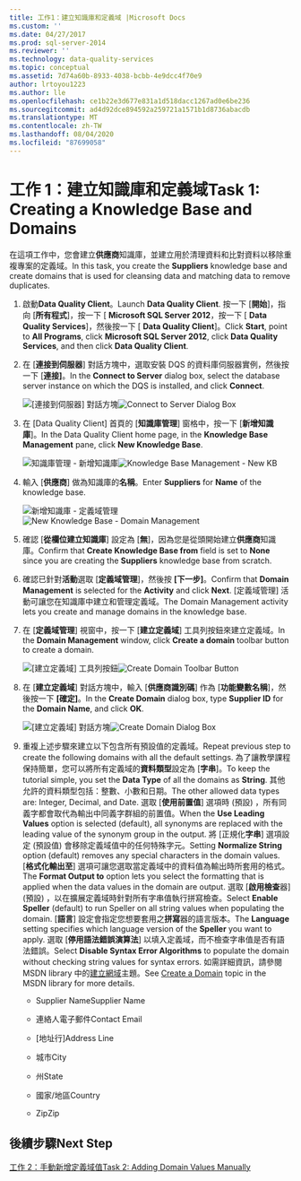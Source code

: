 ```yaml
---
title: 工作1：建立知識庫和定義域 |Microsoft Docs
ms.custom: ''
ms.date: 04/27/2017
ms.prod: sql-server-2014
ms.reviewer: ''
ms.technology: data-quality-services
ms.topic: conceptual
ms.assetid: 7d74a60b-8933-4038-bcbb-4e9dcc4f70e9
author: lrtoyou1223
ms.author: lle
ms.openlocfilehash: ce1b22e3d677e831a1d518dacc1267ad0e6be236
ms.sourcegitcommit: ad4d92dce894592a259721a1571b1d8736abacdb
ms.translationtype: MT
ms.contentlocale: zh-TW
ms.lasthandoff: 08/04/2020
ms.locfileid: "87699058"
---
```

# <a name="task-1-creating-a-knowledge-base-and-domains"></a><span data-ttu-id="ef5ed-102">工作 1：建立知識庫和定義域</span><span class="sxs-lookup"><span data-stu-id="ef5ed-102">Task 1: Creating a Knowledge Base and Domains</span></span>
  <span data-ttu-id="ef5ed-103">在這項工作中，您會建立**供應商**知識庫，並建立用於清理資料和比對資料以移除重複專案的定義域。</span><span class="sxs-lookup"><span data-stu-id="ef5ed-103">In this task, you create the **Suppliers** knowledge base and create domains that is used for cleansing data and matching data to remove duplicates.</span></span>  
  
1.  <span data-ttu-id="ef5ed-104">啟動**Data Quality Client**。</span><span class="sxs-lookup"><span data-stu-id="ef5ed-104">Launch **Data Quality Client**.</span></span> <span data-ttu-id="ef5ed-105">按一下 [**開始**]，指向 [**所有程式**]，按一下 [ **Microsoft SQL Server 2012**，按一下 [ **Data Quality Services**]，然後按一下 [ **Data Quality Client**]。</span><span class="sxs-lookup"><span data-stu-id="ef5ed-105">Click **Start**, point to **All Programs**, click **Microsoft SQL Server 2012**, click **Data Quality Services**, and then click **Data Quality Client**.</span></span>  
  
2.  <span data-ttu-id="ef5ed-106">在 [**連接到伺服器**] 對話方塊中，選取安裝 DQS 的資料庫伺服器實例，然後按一下 [**連接]**。</span><span class="sxs-lookup"><span data-stu-id="ef5ed-106">In the **Connect to Server** dialog box, select the database server instance on which the DQS is installed, and click **Connect**.</span></span>  
  
     <span data-ttu-id="ef5ed-107">![[連接到伺服器] 對話方塊](../../2014/tutorials/media/et-creatingaknowledgebaseanddomains-01.jpg "連接到伺服器對話方塊")</span><span class="sxs-lookup"><span data-stu-id="ef5ed-107">![Connect to Server Dialog Box](../../2014/tutorials/media/et-creatingaknowledgebaseanddomains-01.jpg "Connect to Server Dialog Box")</span></span>  
  
3.  <span data-ttu-id="ef5ed-108">在 [Data Quality Client] 首頁的 [**知識庫管理**] 窗格中，按一下 [**新增知識庫**]。</span><span class="sxs-lookup"><span data-stu-id="ef5ed-108">In the Data Quality Client home page, in the **Knowledge Base Management** pane, click **New Knowledge Base**.</span></span>  
  
     <span data-ttu-id="ef5ed-109">![知識庫管理 - 新增知識庫](../../2014/tutorials/media/et-creatingaknowledgebaseanddomains-02.jpg "知識庫管理 - 新增知識庫")</span><span class="sxs-lookup"><span data-stu-id="ef5ed-109">![Knowledge Base Management - New KB](../../2014/tutorials/media/et-creatingaknowledgebaseanddomains-02.jpg "Knowledge Base Management - New KB")</span></span>  
  
4.  <span data-ttu-id="ef5ed-110">輸入 [**供應商**] 做為知識庫的**名稱**。</span><span class="sxs-lookup"><span data-stu-id="ef5ed-110">Enter **Suppliers** for **Name** of the knowledge base.</span></span>  
  
     <span data-ttu-id="ef5ed-111">![新增知識庫 - 定義域管理](../../2014/tutorials/media/et-creatingaknowledgebaseanddomains-03.jpg "新增知識庫 - 定義域管理")</span><span class="sxs-lookup"><span data-stu-id="ef5ed-111">![New Knowledge Base - Domain Management](../../2014/tutorials/media/et-creatingaknowledgebaseanddomains-03.jpg "New Knowledge Base - Domain Management")</span></span>  
  
5.  <span data-ttu-id="ef5ed-112">確認 [**從欄位建立知識庫**] 設定為 [**無**]，因為您是從頭開始建立**供應商**知識庫。</span><span class="sxs-lookup"><span data-stu-id="ef5ed-112">Confirm that **Create Knowledge Base from** field is set to **None** since you are creating the **Suppliers** knowledge base from scratch.</span></span>  
  
6.  <span data-ttu-id="ef5ed-113">確認已針對**活動**選取 [**定義域管理**]，然後按 **[下一步]**。</span><span class="sxs-lookup"><span data-stu-id="ef5ed-113">Confirm that **Domain Management** is selected for the **Activity** and click **Next**.</span></span> <span data-ttu-id="ef5ed-114">[定義域管理] 活動可讓您在知識庫中建立和管理定義域。</span><span class="sxs-lookup"><span data-stu-id="ef5ed-114">The Domain Management activity lets you create and manage domains in the knowledge base.</span></span>  
  
7.  <span data-ttu-id="ef5ed-115">在 [**定義域管理**] 視窗中，按一下 [**建立定義域**] 工具列按鈕來建立定義域。</span><span class="sxs-lookup"><span data-stu-id="ef5ed-115">In the **Domain Management** window, click **Create a domain** toolbar button to create a domain.</span></span>  
  
     <span data-ttu-id="ef5ed-116">![[建立定義域] 工具列按鈕](../../2014/tutorials/media/et-creatingaknowledgebaseanddomains-04.jpg "[建立定義域] 工具列按鈕")</span><span class="sxs-lookup"><span data-stu-id="ef5ed-116">![Create Domain Toolbar Button](../../2014/tutorials/media/et-creatingaknowledgebaseanddomains-04.jpg "Create Domain Toolbar Button")</span></span>  
  
8.  <span data-ttu-id="ef5ed-117">在 [**建立定義域**] 對話方塊中，輸入 [**供應商識別碼**] 作為 [**功能變數名稱**]，然後按一下 **[確定]**。</span><span class="sxs-lookup"><span data-stu-id="ef5ed-117">In the **Create Domain** dialog box, type **Supplier ID** for the **Domain Name**, and click **OK**.</span></span>  
  
     <span data-ttu-id="ef5ed-118">![[建立定義域] 對話方塊](../../2014/tutorials/media/et-creatingaknowledgebaseanddomains-05.jpg "[建立定義域] 對話方塊")</span><span class="sxs-lookup"><span data-stu-id="ef5ed-118">![Create Domain Dialog Box](../../2014/tutorials/media/et-creatingaknowledgebaseanddomains-05.jpg "Create Domain Dialog Box")</span></span>  
  
9. <span data-ttu-id="ef5ed-119">重複上述步驟來建立以下包含所有預設值的定義域。</span><span class="sxs-lookup"><span data-stu-id="ef5ed-119">Repeat previous step to create the following domains with all the default settings.</span></span> <span data-ttu-id="ef5ed-120">為了讓教學課程保持簡單，您可以將所有定義域的**資料類型**設定為 [**字串**]。</span><span class="sxs-lookup"><span data-stu-id="ef5ed-120">To keep the tutorial simple, you set the **Data Type** of all the domains as **String**.</span></span> <span data-ttu-id="ef5ed-121">其他允許的資料類型包括：整數、小數和日期。</span><span class="sxs-lookup"><span data-stu-id="ef5ed-121">The other allowed data types are: Integer, Decimal, and Date.</span></span> <span data-ttu-id="ef5ed-122">選取 [**使用前置值**] 選項時 (預設) ，所有同義字都會取代為輸出中同義字群組的前置值。</span><span class="sxs-lookup"><span data-stu-id="ef5ed-122">When the **Use Leading Values** option is selected (default), all synonyms are replaced with the leading value of the synonym group in the output.</span></span> <span data-ttu-id="ef5ed-123">將 [正規化**字串**] 選項設定 (預設值) 會移除定義域值中的任何特殊字元。</span><span class="sxs-lookup"><span data-stu-id="ef5ed-123">Setting **Normalize String** option (default) removes any special characters in the domain values.</span></span> <span data-ttu-id="ef5ed-124">[**格式化輸出至**] 選項可讓您選取當定義域中的資料值為輸出時所套用的格式。</span><span class="sxs-lookup"><span data-stu-id="ef5ed-124">The **Format Output to** option lets you select the formatting that is applied when the data values in the domain are output.</span></span> <span data-ttu-id="ef5ed-125">選取 [**啟用檢查**器] (預設) ，以在擴展定義域時針對所有字串值執行拼寫檢查。</span><span class="sxs-lookup"><span data-stu-id="ef5ed-125">Select **Enable Speller** (default) to run Speller on all string values when populating the domain.</span></span> <span data-ttu-id="ef5ed-126">[**語言**] 設定會指定您想要套用之**拼寫**器的語言版本。</span><span class="sxs-lookup"><span data-stu-id="ef5ed-126">The **Language** setting specifies which language version of the **Speller** you want to apply.</span></span> <span data-ttu-id="ef5ed-127">選取 [**停用語法錯誤演算法**] 以填入定義域，而不檢查字串值是否有語法錯誤。</span><span class="sxs-lookup"><span data-stu-id="ef5ed-127">Select **Disable Syntax Error Algorithms** to populate the domain without checking string values for syntax errors.</span></span> <span data-ttu-id="ef5ed-128">如需詳細資訊，請參閱 MSDN library 中的[建立網域](https://msdn.microsoft.com/library/hh510401.aspx)主題。</span><span class="sxs-lookup"><span data-stu-id="ef5ed-128">See [Create a Domain](https://msdn.microsoft.com/library/hh510401.aspx) topic in the MSDN library for more details.</span></span>  
  
    -   <span data-ttu-id="ef5ed-129">Supplier Name</span><span class="sxs-lookup"><span data-stu-id="ef5ed-129">Supplier Name</span></span>  
  
    -   <span data-ttu-id="ef5ed-130">連絡人電子郵件</span><span class="sxs-lookup"><span data-stu-id="ef5ed-130">Contact Email</span></span>  
  
    -   <span data-ttu-id="ef5ed-131">[地址行]</span><span class="sxs-lookup"><span data-stu-id="ef5ed-131">Address Line</span></span>  
  
    -   <span data-ttu-id="ef5ed-132">城市</span><span class="sxs-lookup"><span data-stu-id="ef5ed-132">City</span></span>  
  
    -   <span data-ttu-id="ef5ed-133">州</span><span class="sxs-lookup"><span data-stu-id="ef5ed-133">State</span></span>  
  
    -   <span data-ttu-id="ef5ed-134">國家/地區</span><span class="sxs-lookup"><span data-stu-id="ef5ed-134">Country</span></span>  
  
    -   <span data-ttu-id="ef5ed-135">Zip</span><span class="sxs-lookup"><span data-stu-id="ef5ed-135">Zip</span></span>  
  
## <a name="next-step"></a><span data-ttu-id="ef5ed-136">後續步驟</span><span class="sxs-lookup"><span data-stu-id="ef5ed-136">Next Step</span></span>  
 [<span data-ttu-id="ef5ed-137">工作 2：手動新增定義域值</span><span class="sxs-lookup"><span data-stu-id="ef5ed-137">Task 2: Adding Domain Values Manually</span></span>](../../2014/tutorials/task-2-adding-domain-values-manually.md)  
  
  
